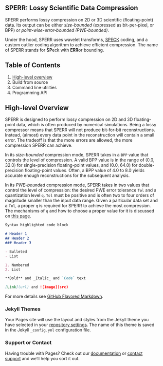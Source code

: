 ## SPERR: Lossy Scientific Data Compression

SPERR performs lossy compression on 2D or 3D scientific (floating-point) data.
Its output can be either _size-bounded_ (expressed as bit-per-pixel, or BPP) or
_point-wise-error-bounded (PWE-bounded)_.

Under the hood, SPERR uses wavelet transforms, [SPECK](https://ieeexplore.ieee.org/document/1347192) coding,
and a custom outlier coding algorithm to achieve efficient compression.
The name of SPERR stands for **SP**eck with **ERR**or bounding.

## Table of Contents

1. [High-level overview](#high-level)
2. Build from source
3. Command line utilities
4. Programming API

## High-level Overview <a name="high-level"></a>

SPERR is designed to perform lossy compression on 2D and 3D floating-point
data, which is often produced by numerical simulations.
Being a lossy compressor means that SPERR will not produce
bit-for-bit reconstructions.
Instead, (almost) every data point in the
reconstruction will contain a small error.
The tradeoff is that the more errors are allowed,
the more compression SPERR can achieve.

In its _size-bounded_ compression mode, SPERR takes in a `BPP` value that
controls the level of compression. A valid BPP value is in the range of
(0.0, 32.0) for single-precision floating-point values, and (0.0, 64.0) for
double-precision floating-point values.
Often, a BPP value of 4.0 to 8.0 yields accurate enough reconstructions for
the subsequent analysis.

In its _PWE-bounded_ compression mode, SPERR takes in two values that control
the level of compression: the desired PWE error tolerance `Tol` and a
quantization level `q`.
`Tol` must be positive and is often two to four orders of magnitude smaller
than the input data range.
Given a particular data set and a `Tol`, a proper `q` is required for SPERR
to achieve the most compression.
The mechanisms of `q` and how to choose a proper value for it is discussed
on [this page](https://github.com/shaomeng/SPERR/wiki/SPERR-parameter:-quantization-level-q).





```markdown
Syntax highlighted code block

# Header 1
## Header 2
### Header 3

- Bulleted
- List

1. Numbered
2. List

**Bold** and _Italic_ and `Code` text

[Link](url) and ![Image](src)
```

For more details see [GitHub Flavored Markdown](https://guides.github.com/features/mastering-markdown/).

### Jekyll Themes

Your Pages site will use the layout and styles from the Jekyll theme you have selected in your [repository settings](https://github.com/shaomeng/SPERR/settings/pages). The name of this theme is saved in the Jekyll `_config.yml` configuration file.

### Support or Contact

Having trouble with Pages? Check out our [documentation](https://docs.github.com/categories/github-pages-basics/) or [contact support](https://support.github.com/contact) and we’ll help you sort it out.
